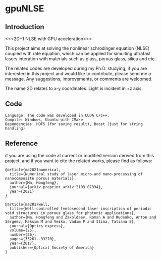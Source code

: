# gpuNLSE

## Introduction
<<<2D+1 NLSE with GPU acceleration>>>

This project aims at solving the nonlinear schrodinger equation (NLSE) coupled with rate equation, which can be applied for simulting ultrafast lasers interation with materials such as glass, porous glass, silica and etc.

The related codes are developed during my Ph.D. studying, if you are interested in this project and would like to contribute, please send me a message. Any suggestions, improvements, or comments are welcomed.

The name 2D relates to x-y coordinates. Light is incident in +z axis. 

## Code
```
Language: The code was developed in CUDA C/C++. 
Compile: Windows, Ubuntu with CMake
Dependencies: HDF5 (for saving result), Boost (just for string handling)
```
## Reference

if you are using the code at current or modified version derived from this project, and if you want to cite the related works, please find as follows:

```
@article{ma2021numerical,
  title={Numerical study of laser micro-and nano-processing of nanocomposite porous materials},
  author={Ma, Hongfeng},
  journal={arXiv preprint arXiv:2103.07334},
  year={2021}
}

@article{ma2017well,
  title={Well-controlled femtosecond laser inscription of periodic void structures in porous glass for photonic applications},
  author={Ma, Hongfeng and Zakoldaev, Roman A and Rudenko, Anton and Sergeev, Maksim M and Veiko, Vadim P and Itina, Tatiana E},
  journal={Optics express},
  volume={25},
  number={26},
  pages={33261--33270},
  year={2017},
  publisher={Optical Society of America}
}
```
